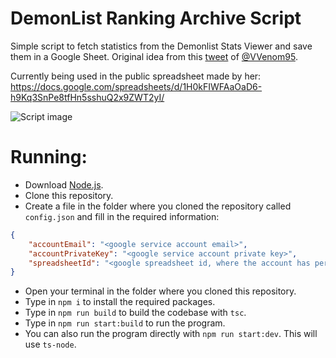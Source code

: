 # DemonList Ranking Archive Script
Simple script to fetch statistics from the Demonlist Stats Viewer and save them in a Google Sheet. Original idea from this [tweet](https://twitter.com/VVenom95/status/1731248195941158980) of [@VVenom95](https://twitter.com/VVenom95).

Currently being used in the public spreadsheet made by her:
https://docs.google.com/spreadsheets/d/1H0kFIWFAaOaD6-h9Kq3SnPe8tfHn5sshuQ2x9ZWT2yI/

![Script image](https://i.imgur.com/XzFUOPi.png)

# Running:

- Download [Node.js](https://nodejs.org/en).
- Clone this repository.
- Create a file in the folder where you cloned the repository called `config.json` and fill in the required information:

```json
{
    "accountEmail": "<google service account email>",
    "accountPrivateKey": "<google service account private key>",
    "spreadsheetId": "<google spreadsheet id, where the account has permission to edit>"
}
```

- Open your terminal in the folder where you cloned this repository.
- Type in `npm i` to install the required packages.
- Type in `npm run build` to build the codebase with `tsc`.
- Type in `npm run start:build` to run the program.
- You can also run the program directly with `npm run start:dev`. This will use `ts-node`.